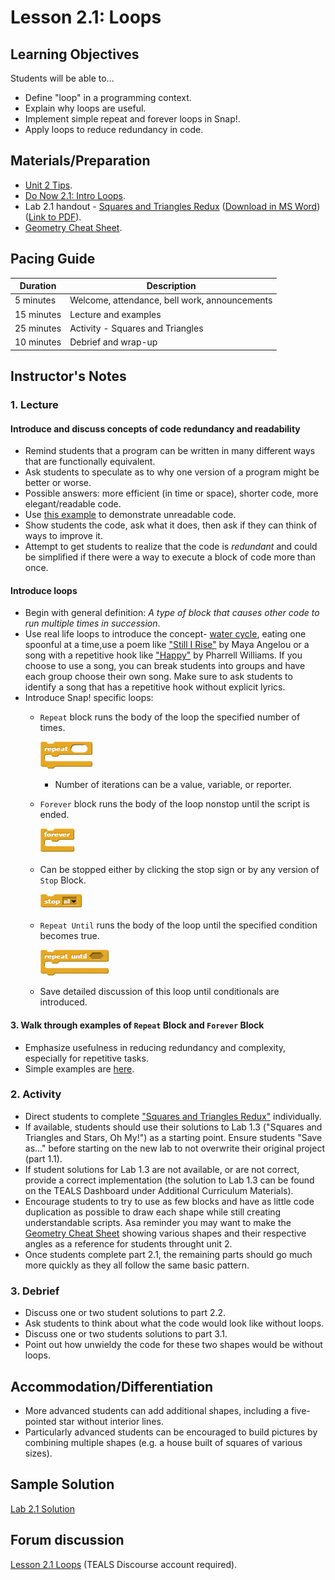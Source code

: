 <!-- REVISED -->
# Lesson 2.1: Loops

## Learning Objectives

Students will be able to...

- Define "loop" in a programming context.
- Explain why loops are useful.
- Implement simple repeat and forever loops in Snap!.
- Apply loops to reduce redundancy in code.

## Materials/Preparation

- [Unit 2 Tips](unit_2_tips.md).
- [Do Now 2.1: Intro Loops](do_now_21.md).
- Lab 2.1 handout - [Squares and Triangles Redux](lab_21.md) ([Download in MS Word](https://github.com/TEALSK12/introduction-to-computer-science/raw/master/Unit%202%20Word/Lab%202.1%20Triangles%20and%20Squares%20Redux.docx)) ([Link to PDF](https://github.com/TEALSK12/introduction-to-computer-science/raw/master/Unit%202%20PDF/Lab%202.1%20Triangles%20and%20Squares%20Redux.pdf)).
- [Geometry Cheat Sheet](https://www.math-salamanders.com/image-files/geometry-cheat-sheet-2-2d-shapes.gif).

## Pacing Guide

| Duration   | Description                                   |
| ---------- | --------------------------------------------- |
| 5 minutes  | Welcome, attendance, bell work, announcements |
| 15 minutes | Lecture and examples                          |
| 25 minutes | Activity - Squares and Triangles              |
| 10 minutes | Debrief and wrap-up                           |

## Instructor's Notes

### 1. Lecture

#### Introduce and discuss concepts of code redundancy and readability

- Remind students that a program can be written in many different ways that are functionally equivalent.
- Ask students to speculate as to why one version of a program might be better or worse.
- Possible answers: more efficient (in time or space), shorter code, more elegant/readable code.
- Use [this example](http://snap.berkeley.edu/snapsource/snap.html#present:Username=brettwo&ProjectName=Lesson%202.1%20Example) to demonstrate unreadable code.
- Show students the code, ask what it does, then ask if they can think of ways to improve it.
- Attempt to get students to realize that the code is _redundant_ and could be simplified if there were a way to execute a block of code more than once.

#### Introduce loops

- Begin with general definition: _A type of block that causes other code to run multiple times in succession_.
- Use real life loops to introduce the concept- [water cycle](https://pmm.nasa.gov/education/water-cycle), eating one spoonful at a time,use a poem like ["Still I Rise"](https://m.poets.org/poetsorg/poem/still-i-rise) by Maya Angelou or a song with a repetitive hook like ["Happy"](https://genius.com/Pharrell-williams-happy-lyrics) by Pharrell Williams. If you choose to use a song, you can break students into groups and have each group choose their own song.  Make sure to ask students to identify a song that has a repetitive hook without explicit lyrics.
- Introduce Snap! specific loops:
  - `Repeat` block runs the body of the loop the specified number of times.

    ![Repeat Block](repeat.png)

    - Number of iterations can be a value, variable, or reporter.
  - `Forever` block runs the body of the loop nonstop until the script is ended.

    ![Forever Block](forever.png)

  - Can be stopped either by clicking the stop sign or by any version of `Stop` Block.

    ![Stop Block](stop.png)

  - `Repeat Until` runs the body of the loop until the specified condition becomes true.

    ![Repeat Until Block](repeat%20until.png)

  - Save detailed discussion of this loop until conditionals are introduced.

#### 3.  Walk through examples of `Repeat` Block and `Forever` Block

- Emphasize usefulness in reducing redundancy and complexity, especially for repetitive tasks.
- Simple examples are [here](http://snap.berkeley.edu/snapsource/snap.html#present:Username=brettwo&ProjectName=Lesson%202.1%20Example).

### 2.  Activity

- Direct students to complete ["Squares and Triangles Redux"](lab_21.md) individually.  
- If available, students should use their solutions to Lab 1.3 ("Squares and Triangles and Stars, Oh My!") as a starting point.  Ensure students "Save as..." before starting on the new lab to not overwrite their original project (part 1.1).
- If student solutions for Lab 1.3 are not available, or are not correct, provide a correct implementation (the solution to Lab 1.3 can be found on the TEALS Dashboard under Additional Curriculum Materials).
- Encourage students to try to use as few blocks and have as little code duplication as possible to draw each shape while still creating understandable scripts. Asa reminder you may want to make the [Geometry Cheat Sheet](https://www.math-salamanders.com/image-files/geometry-cheat-sheet-2-2d-shapes.gif) showing various shapes and their respective angles as a reference for students throught unit 2.
- Once students complete part 2.1, the remaining parts should go much more quickly as they all follow the same basic pattern.

### 3.  Debrief

- Discuss one or two student solutions to part 2.2.
- Ask students to think about what the code would look like without loops.
- Discuss one or two students solutions to part 3.1.
- Point out how unwieldy the code for these two shapes would be without loops.

## Accommodation/Differentiation

- More advanced students can add additional shapes, including a five-pointed star without interior lines.  
- Particularly advanced students can be encouraged to build pictures by combining multiple shapes (e.g. a house built of squares of various sizes).

## Sample Solution

[Lab 2.1 Solution](https://www.tealsk12.org/intro-to-computer-science-sample-solutions/)

## Forum discussion

[Lesson 2.1 Loops](http://forums.tealsk12.org/c/intro-unit-2-loops/lesson-2-1-loops) (TEALS Discourse account required).
